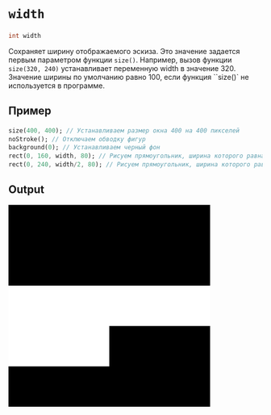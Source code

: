 # `width`

```dart
int width
```

Сохраняет ширину отображаемого эскиза.
Это значение задается первым параметром функции `size()`.
Например, вызов функции `size(320, 240)` устанавливает переменную width в значение 320.
Значение ширины по умолчанию равно 100, если функция ``size()` не используется в программе.


## Пример

```dart
size(400, 400); // Устанавливаем размер окна 400 на 400 пикселей
noStroke(); // Отключаем обводку фигур
background(0); // Устанавливаем черный фон
rect(0, 160, width, 80); // Рисуем прямоугольник, ширина которого равна ширине окна
rect(0, 240, width/2, 80); // Рисуем прямоугольник, ширина которого равна половине ширины окна
```

## Output

<img src="./_images/width_examples_1.png" width="400" height="400" />
